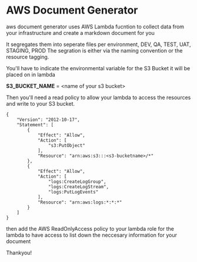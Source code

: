 # AWS Document Generator

aws document generator uses AWS Lambda fucntion to collect data from your infrastructure and create a markdown document for you

It segregates them into seperate files per environment, DEV, QA, TEST, UAT, STAGING, PROD
The segration is either via the naming convention or the resource tagging.


You'll have to indicate the environmental variable for the S3 Bucket it will be placed on in lambda

**S3_BUCKET_NAME** = \<name of your s3 bucket>

Then you'll need a read policy to allow your lambda to access the resources and write to your S3 bucket.


```
{
    "Version": "2012-10-17",
    "Statement": [
        {
            "Effect": "Allow",
            "Action": [
                "s3:PutObject"
            ],
            "Resource": "arn:aws:s3:::<s3-bucketname>/*"
        },
        {
            "Effect": "Allow",
            "Action": [
                "logs:CreateLogGroup",
                "logs:CreateLogStream",
                "logs:PutLogEvents"
            ],
            "Resource": "arn:aws:logs:*:*:*"
        }
    ]
}
```

then add the AWS ReadOnlyAccess policy to your lambda role for the lambda to have access to list down the neccesary information for your document

Thankyou!


